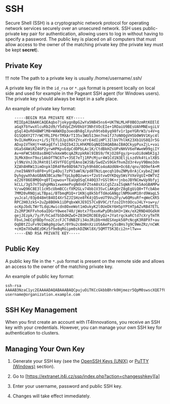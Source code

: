 # SSH

Secure Shell (SSH) is a cryptographic network protocol for operating network services securely over an unsecured network.
SSH uses public-private key pair for authentication, allowing users to log in without having to specify a password. The public key is placed on all computers that must allow access to the owner of the matching private key (the private key must be kept **secret**).

## Private Key

!!! note
    The path to a private key is usually /home/username/.ssh/

A private key file in the `id_rsa` or `*.ppk` format is present locally on local side and used for example in the Pageant SSH agent (for Windows users). The private key should always be kept in a safe place.

An example of private key format:

```console
    -----BEGIN RSA PRIVATE KEY-----
    MIIEpAIBAAKCAQEAqbo7jokygnBpG2wYa5NB45ns6+UKTNLMLHF0BO3zmRtKEElE
    aGqXfbYwvXlcuRb2d9/Y5dVpCZHV0kbY3NhtVOcEIe+1ROaiU9BEsUAhMNEvgiLV
    gSql4QvRO4BWPlM8+WAWXDp3oeoBh8glXyuh9teb8yq98fv1r1peYGRrW3/s4V+q
    O1SQ0XY2T7rWCYRLIP6rTMXArTI35v3WU513mn7nm1fJ7oN0QgVH5b0W9V1Kyc4l
    9vILHeMXxvz+i/5jTEfLOJpiRGYZYcaYrE4dIiHPl3IlbV7hlkK23Xb1US8QJr5G
    ADxp1VTkHjY+mKagEfxl1hQIb42JLHhKMEGqNQIDAQABAoIBAQCkypPuxZjL+vai
    UGa5dAWiRZ46P2yrwHPKpvEdpCdDPbLAc1K/CtdBkHZsUPxNHVV6eFWweW99giIY
    Av+mFWC58X8asBHQ7xkmxW0cqAZRzpkRAl9IBS9/fKjO28Fgy/p+suOi8oWbKIgJ
    3LMkX0nnT9oz1AkOfTNC6Tv+3SE7eTj1RPcMjur4W1Cd1N3EljLszdVk4tLxlXBS
    yl9NzVnJJbJR4t01l45VfFECgYEAno1WJSB/SwdZvS9GkfhvmZd3r4vyV9Bmo3dn
    XZAh8HRW13imOnpklDR4FRe98D9A7V3yh9h60Co4oAUd6N+Oc68/qnv/8O9efA+M
    /neI9ANYFo8F0+yFCp4Duj7zPV3aWlN/pd8TNzLqecqh10uZNMy8rAjCxybeZjWd
    DyhgywXhAoGBAN3BCazNefYpLbpBQzwes+f2oStvwOYKDqySWsYVXeVgUI+OWTVZ
    eZ26Y86E8MQO+q0TIxpwou+TEaUgOSqCX40Q37rGSl9K+rjnboJBYNCmwVp9bfyj
    kCLL/3g57nTSqhgHNa1xwemePvgNdn6FZteA8sXiCg5ZzaISqWAffek5AoGBAMPw
    V/vwQ96C8E3l1cH5cUbmBCCcfXM2GLv74bb1V3SvCiAKgOrZ8gEgUiQ0+TfcbAbe
    7MM20vRNQjaLTBpai/BTbmqM1Q+r1KNjq8k5bfTdAoGANgzlNM9omM10rd9WagL5
    yuJcal/03p048mtB4OI4Xr5ZJISHze8fK4jQ5veUT9Vu2Fy/w6QMsuRf+qWeCXR5
    RPC2H0JzkS+2uZp8BOHk1iDPqbxWXJE9I57CxBV9C/tfzo2IhtOOcuJ4LY+sw+y/
    ocKpJbdLTWrTLdqLHwicdn8OxeWot1mOukyK2l0UeDkY6H5pYPtHTpAZvRBd7ETL
    Zs2RP3KFFvho6aIDGrY0wee740/jWotx7fbxxKwPyDRsbH3+1Wx/eX2RND4OGdkH
    gejJEzpk/7y/P/hCad7bSDdHZwO+Z03HIRC0E8yQz+JYatrqckaRCtd7cXryTmTR
    FbvLJmECgYBDpfno2CzcFJCTdNBZFi34oJRiDb+HdESXepk58PcNcgK3R8PXf+au
    OqDBtZIuFv9U1WAg0gzGwt/0Y9u2c8m0nXziUS6AePxy5sBHs7g9C9WeZRz/nCWK
    +cHIm7XOwBEzDKz5f9eBqRGipm0skDZNKl8X/5QMTT5K3Eci2n+lTw==
    -----END RSA PRIVATE KEY-----
```

## Public Key

A public key file in the `*.pub` format is present on the remote side and allows an access to the owner of the matching private key.

An example of public key format:

```console
ssh-rsa AAAAB3NzaC1yc2EAAAADAQABAAABAQCpujuOiTKCcGkbbBhrk0Hjmezr5QpM0swscXQE7fOZG0oQSURoapd9tjC9eVy5FvZ339jl1WkJkdXSRtjc2G1U5wQh77VE5qJT0ESxQCEw0S+CItWBKqXhC9E7gFY+UyP5YBZcOneh6gGHyCVfK6H215vzKr3x+/WvWl5gZGtbf+zhX6o4RJDRdjZPutYJhEsg/qtMxcCtMjfm/dZTnXeafuebV8nug3RCBUflvRb1XUrJuiX28gsd4xfG/P6L/mNMR8s4kmJEZhlhxpj8Th0iIc+XciVtXuGWQrbddcVRLxAmvkYAPGnVVOQeNj69pqAR/GXaFAhvjYkseEowQao1 username@organization.example.com
```

## SSH Key Management

When you first create an account with IT4Innovations, you receive an SSH key with your credentials. However, you can manage your own SSH key for authentication to clusters.

## Managing Your Own Key

1. Generate your SSH key (see the [OpenSSH Keys (UNIX)][1] or [PuTTY (Windows)][2] section).

1. Go to [https://extranet.it4i.cz/ssp/index.php?action=changesshkey][a]

1. Enter your username, password and public SSH key.

1. Changes will take effect immediately.

[1]: ./ssh-keys.md
[2]: ./putty.md

[a]: https://extranet.it4i.cz/ssp/index.php?action=changesshkey
